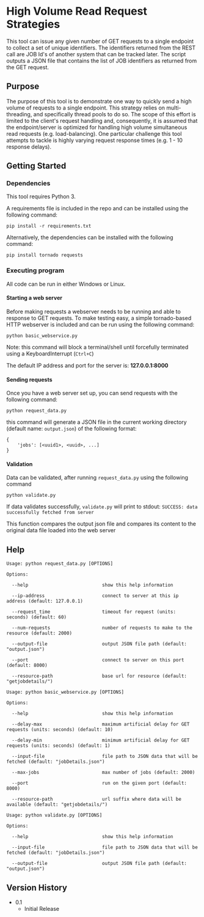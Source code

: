 # High Volume Read Request Strategies

This tool can issue any given number of GET requests to a single endpoint to collect
a set of unique identifiers. The identifiers returned from the REST call are JOB Id's
of another system that can be tracked later. The script outputs a JSON file that contains
the list of JOB identifiers as returned from the GET request.

## Purpose

The purpose of this tool is to demonstrate one way to quickly send a high volume of requests to a single endpoint. This strategy relies on multi-threading, and specifically thread pools to do so. The scope of this effort is limited to the client's request handling and, consequently, it is assumed that the endpoint/server is optimized for handling high volume simultaneous read requests (e.g. load-balancing). One particular challenge this tool attempts to tackle is highly varying request response times (e.g. 1 - 10 response delays).

## Getting Started

### Dependencies

This tool requires Python 3.

A requirements file is included in the repo and can be installed using the following command:

    pip install -r requirements.txt

Alternatively, the dependencies can be installed with the following command:

    pip install tornado requests

### Executing program

All code can be run in either Windows or Linux.

#### Starting a web server

Before making requests a webserver needs to be running and able to response to GET requests. To make testing easy, a simple tornado-based HTTP webserver is included and can be run using the following command:

    python basic_webservice.py

Note: this command will block a terminal/shell until forcefully terminated using a KeyboardInterrupt (`Ctrl+C`)

The default IP address and port for the server is: **127.0.0.1:8000**

#### Sending requests

Once you have a web server set up, you can send requests with the following command:

    python request_data.py

this command will generate a JSON file in the current working directory (default name: `output.json`) of the following format:

```
{
    'jobs': [<uuid1>, <uuid>, ...]
}
```

#### Validation

Data can be validated, after running `request_data.py` using the following command

    python validate.py

If data validates successfully, `validate.py` will print to stdout: `SUCCESS: data successfully fetched from server`

This function compares the output json file and compares its content to the original data file loaded into the web server

## Help

```commandline
Usage: python request_data.py [OPTIONS]

Options:

  --help                           show this help information
  
  --ip-address                     connect to server at this ip address (default: 127.0.0.1)
                                   
  --request_time                   timeout for request (units: seconds) (default: 60)
                                   
  --num-requests                   number of requests to make to the resource (default: 2000)
                                   
  --output-file                    output JSON file path (default: "output.json")
  
  --port                           connect to server on this port (default: 8000)
                                   
  --resource-path                  base url for resource (default: "getjobdetails/")   
```

```commandline
Usage: python basic_webservice.py [OPTIONS]

Options:

  --help                           show this help information

  --delay-max                      maximum artificial delay for GET requests (units: seconds) (default: 10)
                                   
  --delay-min                      minimum artificial delay for GET requests (units: seconds) (default: 1)
                                   
  --input-file                     file path to JSON data that will be fetched (default: "jobDetails.json")
                                   
  --max-jobs                       max number of jobs (default: 2000)
  
  --port                           run on the given port (default: 8000)
  
  --resource-path                  url suffix where data will be available (default: "getjobdetails/")
```

```commandline
Usage: python validate.py [OPTIONS]

Options:

  --help                           show this help information

  --input-file                     file path to JSON data that will be fetched (default: "jobDetails.json")
                                   
  --output-file                    output JSON file path (default: "output.json")

```

## Version History

* 0.1
    * Initial Release

